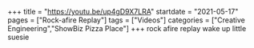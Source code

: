 +++
title = "https://youtu.be/up4gD9X7LRA"
startdate = "2021-05-17"
pages = ["Rock-afire Replay"]
tags = ["Videos"]
categories = ["Creative Engineering","ShowBiz Pizza Place"]
+++
rock afire replay wake up little suesie
